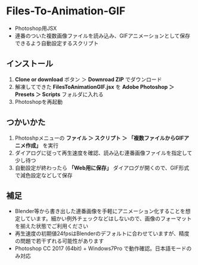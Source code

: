 # Files-To-Animation-GIF
- Photoshop用JSX
- 連番のついた複数画像ファイルを読み込み、GIFアニメーションとして保存できるよう自動設定するスクリプト


## インストール
1. **Clone or download** ボタン ＞ **Downroad ZIP** でダウンロード
1. 解凍してできた **FilesToAnimationGIF.jsx** を **Adobe Photoshop ＞ Presets ＞ Scripts** フォルダに入れる
1. Photoshopを再起動

## つかいかた
1. Photoshpメニューの **ファイル ＞ スクリプト ＞ 「複数ファイルからGIFアニメ作成」** を実行
1. ダイアログに従って再生速度を確認、読み込む連番画像ファイルを指定して少し待つ
1. 自動設定が終わったら **「Web用に保存」** ダイアログが開くので、GIF形式で減色設定などして保存

## 補足
- Blender等から書き出した連番画像を手軽にアニメーション化することを想定しています。細かい例外チェックなどはしないので、画像のフォーマットを揃えた状態でご利用ください
- 再生速度の初期値24fpsはBlenderのデフォルトに合わせていますが、精度の問題で若干ずれる可能性があります
- Photoshop CC 2017 (64bit) + Windows7Pro で動作確認。日本語モードのみ対応
